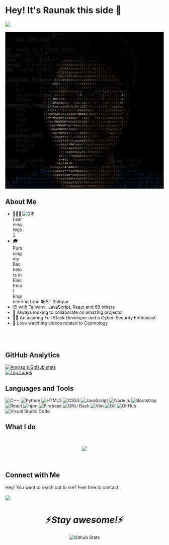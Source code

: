 # Hey! It's Raunak this side 👋  
![](https://komarev.com/ghpvc/?username=RaunakGN2001)
<br>
<pre>
<img alt="GIF" align="right" width="540px" src="https://github.com/RaunakGN2001/RaunakGN2001/blob/5539baf30c4a653ab4a3b5573fab982573971125/me-ascii-art.png" />
 ~> <strong>cat info.txt</strong>
 
<strong><a href="" >OS</a></strong>: macOS 12.4 21F79 arm64
<strong><a href="" >Uptime</a></strong>: 21 years
<strong><a href="" >Host</a></strong>: IIEST, Shibpur
<strong><a href="" >Kernel</a></strong>: Electrical Engineering
<strong><a href="" >IDE</a></strong>: VSCode 1.68.1

<strong><a href="" >Languages.Programming</a></strong>: 
  - C
  - C++
  - JavaScript
  - Python
<strong><a href="" >Languages.Computer</a></strong>: 
  - HTML
  - CSS
  - JSON
  - XML
  - LaTeX
<strong><a href="" >Languages.Real</a></strong>: 
  - Bengali
  - English
  - Hindi
  
<strong><a href="">Login</a></strong>: raunakgn                         <strong><a href="">Name</a></strong>: Raunak
<strong><a href="">Terminal</a></strong>: Kitty                         <strong><a href="">Shell</a></strong>: Zsh
</pre>

## About Me
<img align = "right" height="270px" width="450px" alt="GIF" src="https://media.giphy.com/media/3FjEPbKqEPhPpmC8uY/giphy.gif" />

* 👨🏻‍💻 Learning Web3
* :mortar_board: Pursuing my Bachelors in Electrical Engineering from IIEST Shibpur
* 😏 with Tailwind, JavaScript, React and 69 others
* :briefcase: Always looking to collaborate on amazing projects!
* :technologist: An aspiring Full Stack Developer and a Cyber-Security Enthusiast.
* 🔭 Love watching videos related to Cosmology
  <br><br><br><br>
  
## GitHub Analytics
[![Anurag's GitHub stats](https://github-readme-stats.vercel.app/api?username=RaunakGN2001&show_icons=true&theme=radical)](https://github.com/anuraghazra/github-readme-stats)  
[![Top Langs](https://github-readme-stats.vercel.app/api/top-langs/?username=RaunakGN2001&layout=compact&theme=radical)](https://github.com/anuraghazra/github-readme-stats)

## Languages and Tools
![C++](https://img.shields.io/badge/c++-%2300599C.svg?style=for-the-badge&logo=c%2B%2B&logoColor=white) ![Python](https://img.shields.io/static/v1?style=for-the-badge&message=Python&color=3776AB&logo=Python&logoColor=FFFFFF&label=) ![HTML5](https://img.shields.io/badge/html5-%23E34F26.svg?style=for-the-badge&logo=html5&logoColor=white) ![CSS3](https://img.shields.io/badge/css3-%231572B6.svg?style=for-the-badge&logo=css3&logoColor=white) ![JavaScript](https://img.shields.io/badge/javascript-%23323330.svg?style=for-the-badge&logo=javascript&logoColor=%23F7DF1E) ![Node.js](https://img.shields.io/static/v1?style=for-the-badge&message=Node.js&color=339933&logo=Node.js&logoColor=FFFFFF&label=) ![Bootstrap](https://img.shields.io/badge/bootstrap-%23563D7C.svg?style=for-the-badge&logo=bootstrap&logoColor=white) ![React](https://camo.githubusercontent.com/67a01fa7cf337616274f39c070a11638f2e65720e414ef55b8dd3f9c2a803b2a/68747470733a2f2f696d672e736869656c64732e696f2f7374617469632f76313f7374796c653d666f722d7468652d6261646765266d6573736167653d526561637426636f6c6f723d323232323232266c6f676f3d5265616374266c6f676f436f6c6f723d363144414642266c6162656c3d) ![npm](https://img.shields.io/static/v1?style=for-the-badge&message=npm&color=CB3837&logo=npm&logoColor=FFFFFF&label=) ![Firebase](https://img.shields.io/static/v1?style=for-the-badge&message=Firebase&color=222222&logo=Firebase&logoColor=FFCA28&label=) ![GNU Bash](https://img.shields.io/static/v1?style=for-the-badge&message=GNU+Bash&color=4EAA25&logo=GNU+Bash&logoColor=FFFFFF&label=) ![Vim](https://img.shields.io/static/v1?style=for-the-badge&message=Vim&color=019733&logo=Vim&logoColor=FFFFFF&label=) ![Git](https://img.shields.io/badge/git-%23F05033.svg?style=for-the-badge&logo=git&logoColor=white) ![GitHub](https://img.shields.io/badge/github-%23121011.svg?style=for-the-badge&logo=github&logoColor=white) ![Visual Studio Code](https://img.shields.io/static/v1?style=for-the-badge&message=Visual+Studio+Code&color=007ACC&logo=Visual+Studio+Code&logoColor=FFFFFF&label=)


## What I do

<br />

<p align="center">
   <img src="https://media.giphy.com/media/f9XgHHnPnDjOF1hWpl/giphy.gif" />
   </p>
   
   
<br />

## Connect with Me
Hey! You want to reach out to me? Feel free to contact.  
<br>
<a href="https://www.linkedin.com/in/raunak-gayen-2001/"><img src="https://img.shields.io/badge/linkedin-%230077B5.svg?style=for-the-badge&logo=linkedin&logoColor=white" /></a>

## 
<h1 align='center'>⚡️<i>Stay awesome!</i>⚡️</h1>
<p align="center">
<img src="https://raw.githubusercontent.com/mayhemantt/mayhemantt/Update/svg/Bottom.svg" alt="Github Stats" />
</p>

